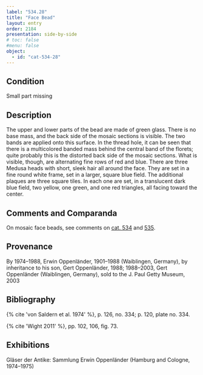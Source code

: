 ```yaml
---
label: "534.28"
title: "Face Bead"
layout: entry
order: 2184
presentation: side-by-side
# toc: false
#menu: false 
object:
  - id: "cat-534-28"
---
```


## Condition

Small part missing

## Description

The upper and lower parts of the bead are made of green glass. There is no base mass, and the back side of the mosaic sections is visible. The two bands are applied onto this surface. In the thread hole, it can be seen that there is a multicolored banded mass behind the central band of the florets; quite probably this is the distorted back side of the mosaic sections. What is visible, though, are alternating fine rows of red and blue. There are three Medusa heads with short, sleek hair all around the face. They are set in a fine round white frame, set in a larger, square blue field. The additional plaques are three square tiles. In each one are set, in a translucent dark blue field, two yellow, one green, and one red triangles, all facing toward the center.

## Comments and Comparanda

On mosaic face beads, see comments on [cat. 534](/catalogue/cat-534) and [535](/catalogue/cat-535).

## Provenance

By 1974–1988, Erwin Oppenländer, 1901–1988 (Waiblingen, Germany), by inheritance to his son, Gert Oppenländer, 1988; 1988–2003, Gert Oppenländer (Waiblingen, Germany), sold to the J. Paul Getty Museum, 2003

## Bibliography

{% cite 'von Saldern et al. 1974' %}, p. 126, no. 334; p. 120, plate no. 334.

{% cite 'Wight 2011' %}, pp. 102, 106, fig. 73.

## Exhibitions

Gläser der Antike: Sammlung Erwin Oppenländer (Hamburg and Cologne, 1974–1975)